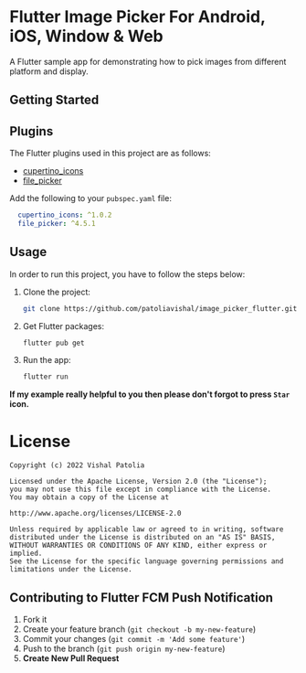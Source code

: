 # Flutter Image Picker For Android, iOS, Window & Web

A Flutter sample app for demonstrating how to pick images from different platform and display.

## Getting Started

## Plugins

The Flutter plugins used in this project are as follows:

- [cupertino_icons](https://pub.dev/packages/cupertino_icons)
- [file_picker](https://pub.dev/packages/file_picker)

Add the following to your `pubspec.yaml` file:

```yaml
  cupertino_icons: ^1.0.2
  file_picker: ^4.5.1
```
## Usage

In order to run this project, you have to follow the steps below:

1. Clone the project:

   ```bash
   git clone https://github.com/patoliavishal/image_picker_flutter.git
   ```
   
2. Get Flutter packages:

   ```bash
   flutter pub get
   ```

3. Run the app:

   ```bash
   flutter run
   ```

**If my example really helpful to you then please don't forgot to press **`Star`** icon.**

# License
```license
Copyright (c) 2022 Vishal Patolia

Licensed under the Apache License, Version 2.0 (the "License");
you may not use this file except in compliance with the License.
You may obtain a copy of the License at

http://www.apache.org/licenses/LICENSE-2.0

Unless required by applicable law or agreed to in writing, software
distributed under the License is distributed on an "AS IS" BASIS,
WITHOUT WARRANTIES OR CONDITIONS OF ANY KIND, either express or implied.
See the License for the specific language governing permissions and
limitations under the License.
```

## Contributing to Flutter FCM Push Notification
1. Fork it
2. Create your feature branch (`git checkout -b my-new-feature`)
3. Commit your changes (`git commit -m 'Add some feature'`)
4. Push to the branch (`git push origin my-new-feature`)
5. **Create New Pull Request**
